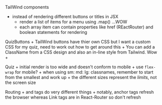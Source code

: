 TailWind components
- instead of rendering different buttons or titles in JSX
    + render a list of items for a menu using .map() ...WOW
    + each array item can contain properties like href (REactRouter) and boolean statements for rendering

QuizButtons
    + TailWind buttons have thier own CSS but I want a custom CSS for my quiz, need to work out how to get around this
    + You can add a ClassName from a CSS design and also an in-line style from Tailwind. Wow
    + 

Quiz
    + initial render is too wide and doesn't conform to mobile
    + use ```flex-wrap``` for mobile?
    + when using sm: md: lg: classnames, remember to start from the smallest and work up
        + the different sizes represent the *limits*, not the screen size

Routing
    + <Link> and <a> tags do very different things
    + notably, anchor tags refresh the browser whereas Link tags are in React-Router so don't refresh